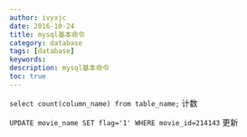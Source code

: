 ```yaml
---
author: ivyxjc
date: 2016-10-24
title: mysql基本命令
category: database
tags: [database]
keywords:
description: mysql基本命令
toc: true
---
```



`select count(column_name) from table_name;` 计数

`UPDATE movie_name SET flag='1' WHERE movie_id=214143` 更新
